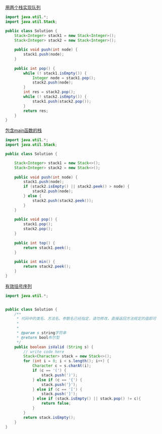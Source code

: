 [用两个栈实现队列](https://www.nowcoder.com/practice/54275ddae22f475981afa2244dd448c6?tpId=295&tqId=23281&ru=/exam/oj&qru=/ta/format-top101/question-ranking&sourceUrl=%2Fexam%2Foj)

```java
import java.util.*;
import java.util.Stack;

public class Solution {
    Stack<Integer> stack1 = new Stack<Integer>();
    Stack<Integer> stack2 = new Stack<Integer>();
    
    public void push(int node) {
        stack1.push(node);
    }
    
    public int pop() {
        while (! stack1.isEmpty()) {
            Integer node = stack1.pop();
            stack2.push(node);
        }
        int res = stack2.pop();
        while (! stack2.isEmpty()) {
            stack1.push(stack2.pop());
        }
        return res;
    }
}

```

[包含main函数的栈](https://www.nowcoder.com/practice/4c776177d2c04c2494f2555c9fcc1e49?tpId=295&tags=&title=&difficulty=0&judgeStatus=0&rp=0&sourceUrl=%2Fexam%2Foj)

```java
import java.util.*;
import java.util.Stack;

public class Solution {

    Stack<Integer> stack1 = new Stack<>();
    Stack<Integer> stack2 = new Stack<>();
    
    public void push(int node) {
        stack1.push(node);
        if (stack2.isEmpty() || stack2.peek() > node) {
            stack2.push(node);
        } else {
            stack2.push(stack2.peek());
        }
    }
    
    public void pop() {
        stack1.pop();
        stack2.pop();
    }
    
    public int top() {
        return stack1.peek();
    }
    
    public int min() {
        return stack2.peek();
    }
}

```

[有效括号序列](https://www.nowcoder.com/practice/37548e94a270412c8b9fb85643c8ccc2?tpId=295&tqId=726&ru=%2Fpractice%2F4c776177d2c04c2494f2555c9fcc1e49&qru=%2Fta%2Fformat-top101%2Fquestion-ranking&sourceUrl=%2Fexam%2Foj)

```java
import java.util.*;


public class Solution {
    /**
     * 代码中的类名、方法名、参数名已经指定，请勿修改，直接返回方法规定的值即可
     *
     * 
     * @param s string字符串 
     * @return bool布尔型
     */
    public boolean isValid (String s) {
        // write code here
        Stack<Character> stack = new Stack<>();
        for (int i = 0; i < s.length(); i++) {
            Character c = s.charAt(i);
            if (c == '(') {
                stack.push(')');
            } else if (c == '{') {
                stack.push('}');
            } else if (c == '[') {
                stack.push(']');
            } else if (stack.isEmpty() || stack.pop() != c){
                return false;
            }
        }
        return stack.isEmpty();
    }
}
```

